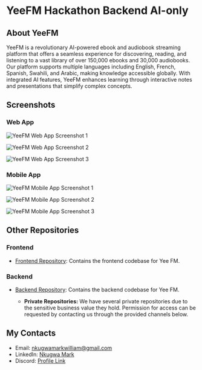 # YeeFM Hackathon Backend AI-only

## About YeeFM

YeeFM is a revolutionary AI-powered ebook and audiobook streaming platform that offers a seamless experience for discovering, reading, and listening to a vast library of over 150,000 ebooks and 30,000 audiobooks. Our platform supports multiple languages including English, French, Spanish, Swahili, and Arabic, making knowledge accessible globally. With integrated AI features, YeeFM enhances learning through interactive notes and presentations that simplify complex concepts.

## Screenshots

### Web App

![YeeFM Web App Screenshot 1](https://github.com/MarkNwilliam/YeeFm_hackathon_backend_ai_only/assets/53256592/d65cc827-b8cc-4925-91d0-b7eac7c32957)

![YeeFM Web App Screenshot 2](https://github.com/MarkNwilliam/YeeFm_hackathon_backend_ai_only/assets/53256592/Screenshot%201402-02-07%20at%2022.46.41.png)

![YeeFM Web App Screenshot 3](https://github.com/MarkNwilliam/YeeFm_hackathon_backend_ai_only/assets/53256592/Home-Yee-FM%20(4).png)

### Mobile App

![YeeFM Mobile App Screenshot 1](https://github.com/MarkNwilliam/YeeFm_hackathon_backend_ai_only/assets/53256592/864d418b-29dd-47c8-b6ad-3f0007dda49e)

![YeeFM Mobile App Screenshot 2](https://github.com/MarkNwilliam/YeeFm_hackathon_backend_ai_only/assets/53256592/1d27e401-1620-4212-a020-1be98df4cd2e)

![YeeFM Mobile App Screenshot 3](https://github.com/MarkNwilliam/YeeFm_hackathon_backend_ai_only/assets/53256592/149120e8-9338-4342-a6bb-117ce487fe5e)

## Other Repositories

### Frontend
- [Frontend Repository](https://github.com/MarkNwilliam/yeeplatform): Contains the frontend codebase for Yee FM.

### Backend
- [Backend Repository](https://github.com/MarkNwilliam/yeeplatformbackend): Contains the backend codebase for Yee FM.

  - **Private Repositories:** We have several private repositories due to the sensitive business value they hold. Permission for access can be requested by contacting us through the provided channels below.

## My Contacts

- Email: nkugwamarkwilliam@gmail.com
- LinkedIn: [Nkugwa Mark](https://www.linkedin.com/in/nkugwa-mark-158a88183/)
- Discord: [Profile Link](https://discordapp.com/users/926930613389365269)
